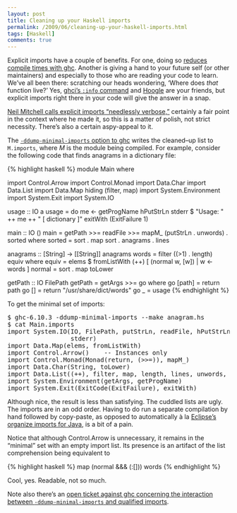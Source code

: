 ```yaml
---
layout: post
title: Cleaning up your Haskell imports
permalink: /2009/06/cleaning-up-your-haskell-imports.html
tags: [Haskell]
comments: true
---
```

[1]: http://www.haskell.org/ghc/docs/6.0/html/users_guide/sooner-faster-quicker.html
[2]: http://www.haskell.org/ghc/docs/6.10.3/html/users_guide/ghci-commands.html#id2899386
[Hoogle]: http://www.haskell.org/hoogle/

Explicit imports have a couple of benefits. For one, doing so [reduces
compile times with ghc][1]. Another is giving a hand to your future self
(or other maintainers) and especially to those who are reading your code
to learn. We’ve all been there: scratching our heads wondering, ‘Where
does *that* function live?’ Yes, [ghci’s `:info` command][2] and
[Hoogle] are your friends, but explicit imports right there in your code
will give the answer in a snap.

[3]: http://neilmitchell.blogspot.com/2009/01/small-scripts-with-haskell.html

[Neil Mitchell calls explicit imports “needlessly verbose,”][3]
certainly a fair point in the context where he made it, so this is a
matter of polish, not strict necessity. There’s also a certain
aspy-appeal to it.

[4]: http://www.haskell.org/ghc/docs/6.10.3/html/users_guide/separate-compilation.html#id2915722

The [`-ddump-minimal-imports` option to ghc][4] writes the cleaned–up
list to `M.imports`, where <i>M</i> is the module being compiled.
For example, consider the following code that finds anagrams in a
dictionary file:

{% highlight haskell %}
module Main where

import Control.Arrow
import Control.Monad
import Data.Char
import Data.List
import Data.Map hiding (filter, map)
import System.Environment
import System.Exit
import System.IO

usage :: IO a
usage = do
  me <- getProgName
  hPutStrLn stderr $ "Usage: " ++ me ++ " [ dictionary ]"
  exitWith (ExitFailure 1)

main :: IO ()
main =
  getPath >>= readFile >>= mapM_ (putStrLn . unwords) . sorted
  where sorted = sort . map sort . anagrams . lines

anagrams :: [String] -> [[String]]
anagrams words = filter ((>1) . length) equiv
  where equiv = elems $
                  fromListWith (++)
                    [ (normal w, [w]) | w <- words ]
        normal = sort . map toLower

getPath :: IO FilePath
getPath = getArgs >>= go
  where go [path] = return path
        go []     = return "/usr/share/dict/words"
        go _      = usage
{% endhighlight %}

To get the minimal set of imports:

<pre>$ ghc-6.10.3 -ddump-minimal-imports --make anagram.hs
$ cat Main.imports
import System.IO(IO, FilePath, putStrLn, readFile, hPutStrLn,
                 stderr)
import Data.Map(elems, fromListWith)
import Control.Arrow()    -- Instances only
import Control.Monad(Monad(return, (>>=)), mapM_)
import Data.Char(String, toLower)
import Data.List((++), filter, map, length, lines, unwords, sort)
import System.Environment(getArgs, getProgName)
import System.Exit(ExitCode(ExitFailure), exitWith)</pre>

[5]: http://help.eclipse.org/help33/index.jsp?topic=/org.eclipse.jdt.doc.user/reference/ref-22.htm

Although nice, the result is less than satisfying. The cuddled lists are
ugly. The imports are in an odd order. Having to do run a separate
compilation by hand followed by copy-paste, as opposed to automatically
à la [Eclipse’s organize imports for Java][5], is a bit of a pain.

Notice that although Control.Arrow is unnecessary, it remains in the
“minimal” set with an empty import list. Its presence is an artifact of
the list comprehension being equivalent to

{% highlight haskell %}
map (normal &&& (:[])) words
{% endhighlight %}

Cool, yes. Readable, not so much.

[6]: http://hackage.haskell.org/trac/ghc/ticket/1792

Note also there’s an [open ticket against ghc concerning the
interaction between `-ddump-minimal-imports` and qualified imports][6].
